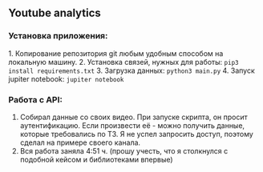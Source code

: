 <h2>Youtube analytics</h2>


<h3>Установка приложения:</h3>
1. Копирование репозитория git любым удобным способом на локальную машину.
2. Установка связей, нужных для работы:
<code>pip3 install requirements.txt</code>
3. Загрузка данных:
<code>python3 main.py</code>
4. Запуск jupiter notebook:
<code>jupiter notebook</code>
   

<h3>Работа с API:</h3>

1. Собирал данные со своих видео. При запуске скрипта, он просит аутентификацию. Если произвести её - можно получить данные, которые требовались по ТЗ. Я не успел запросить доступ, поэтому сделал на примере своего канала.
2. Вся работа заняла 4:51 ч. (прошу учесть, что я столкнулся с подобной кейсом и библиотеками впервые)